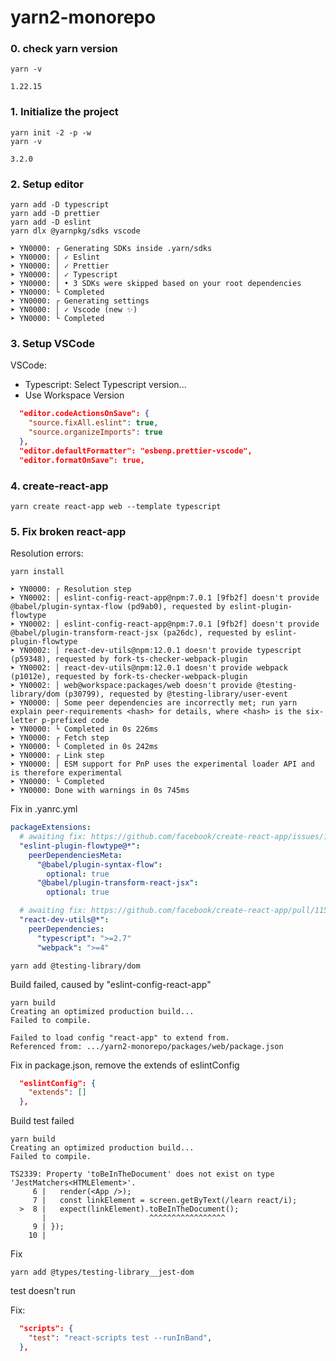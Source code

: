 # yarn2-monorepo

### 0. check yarn version

```
yarn -v

1.22.15
```

### 1. Initialize the project

```
yarn init -2 -p -w
yarn -v

3.2.0
```

### 2. Setup editor

```
yarn add -D typescript
yarn add -D prettier
yarn add -D eslint
yarn dlx @yarnpkg/sdks vscode

➤ YN0000: ┌ Generating SDKs inside .yarn/sdks
➤ YN0000: │ ✓ Eslint
➤ YN0000: │ ✓ Prettier
➤ YN0000: │ ✓ Typescript
➤ YN0000: │ • 3 SDKs were skipped based on your root dependencies
➤ YN0000: └ Completed
➤ YN0000: ┌ Generating settings
➤ YN0000: │ ✓ Vscode (new ✨)
➤ YN0000: └ Completed
```

### 3. Setup VSCode

VSCode:

- Typescript: Select Typescript version...
- Use Workspace Version

```json
  "editor.codeActionsOnSave": {
    "source.fixAll.eslint": true,
    "source.organizeImports": true
  },
  "editor.defaultFormatter": "esbenp.prettier-vscode",
  "editor.formatOnSave": true,
```

### 4. create-react-app

```
yarn create react-app web --template typescript
```

### 5. Fix broken react-app

Resolution errors:

```
yarn install

➤ YN0000: ┌ Resolution step
➤ YN0002: │ eslint-config-react-app@npm:7.0.1 [9fb2f] doesn't provide @babel/plugin-syntax-flow (pd9ab0), requested by eslint-plugin-flowtype
➤ YN0002: │ eslint-config-react-app@npm:7.0.1 [9fb2f] doesn't provide @babel/plugin-transform-react-jsx (pa26dc), requested by eslint-plugin-flowtype
➤ YN0002: │ react-dev-utils@npm:12.0.1 doesn't provide typescript (p59348), requested by fork-ts-checker-webpack-plugin
➤ YN0002: │ react-dev-utils@npm:12.0.1 doesn't provide webpack (p1012e), requested by fork-ts-checker-webpack-plugin
➤ YN0002: │ web@workspace:packages/web doesn't provide @testing-library/dom (p30799), requested by @testing-library/user-event
➤ YN0000: │ Some peer dependencies are incorrectly met; run yarn explain peer-requirements <hash> for details, where <hash> is the six-letter p-prefixed code
➤ YN0000: └ Completed in 0s 226ms
➤ YN0000: ┌ Fetch step
➤ YN0000: └ Completed in 0s 242ms
➤ YN0000: ┌ Link step
➤ YN0000: │ ESM support for PnP uses the experimental loader API and is therefore experimental
➤ YN0000: └ Completed
➤ YN0000: Done with warnings in 0s 745ms
```

Fix in .yanrc.yml

```yml
packageExtensions:
  # awaiting fix: https://github.com/facebook/create-react-app/issues/11982
  "eslint-plugin-flowtype@*":
    peerDependenciesMeta:
      "@babel/plugin-syntax-flow":
        optional: true
      "@babel/plugin-transform-react-jsx":
        optional: true

  # awaiting fix: https://github.com/facebook/create-react-app/pull/11526
  "react-dev-utils@*":
    peerDependencies:
      "typescript": ">=2.7"
      "webpack": ">=4"
```

```
yarn add @testing-library/dom
```

Build failed, caused by "eslint-config-react-app"

```
yarn build
Creating an optimized production build...
Failed to compile.

Failed to load config "react-app" to extend from.
Referenced from: .../yarn2-monorepo/packages/web/package.json
```

Fix in package.json, remove the extends of eslintConfig

```json
  "eslintConfig": {
    "extends": []
  },
```

Build test failed

```
yarn build
Creating an optimized production build...
Failed to compile.

TS2339: Property 'toBeInTheDocument' does not exist on type 'JestMatchers<HTMLElement>'.
     6 |   render(<App />);
     7 |   const linkElement = screen.getByText(/learn react/i);
  >  8 |   expect(linkElement).toBeInTheDocument();
       |                       ^^^^^^^^^^^^^^^^^
     9 | });
    10 |
```

Fix

```
yarn add @types/testing-library__jest-dom
```

test doesn't run

Fix:

```json
  "scripts": {
    "test": "react-scripts test --runInBand",
  },
```
